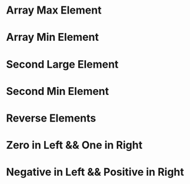# Array Max Element
# Array Min Element
# Second Large Element
# Second Min Element
# Reverse Elements
# Zero in Left && One in Right 
# Negative in Left && Positive in Right